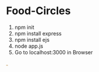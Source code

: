 # Food-Circles


 <ol>
        <li>npm init</li>
        <li>npm install express</li>
        <li>npm install ejs</li>
        <li>node app.js</li>
        <li>Go to localhost:3000 in Browser</li>
    </ol>
<img src="ScreenShots/1.png" alt="Photo-1" width="5rem">
